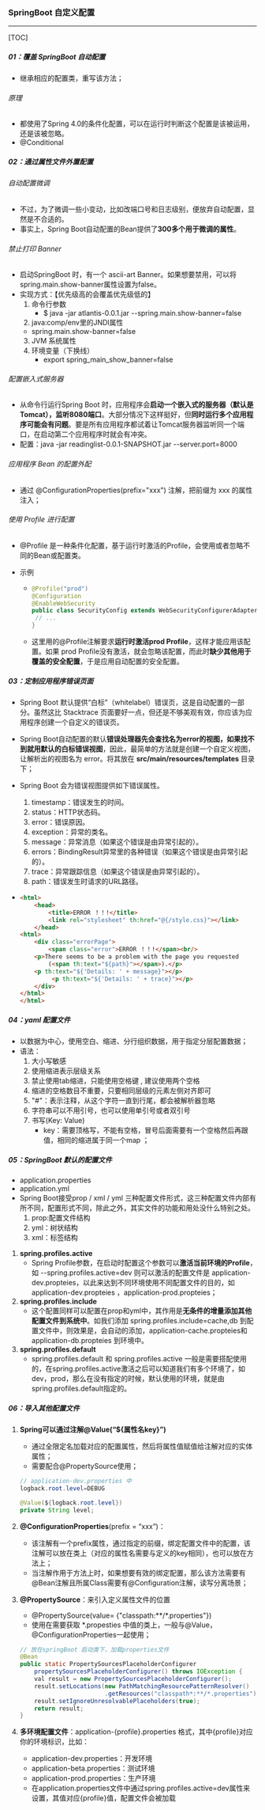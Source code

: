 ### SpringBoot 自定义配置

------

[TOC]

##### 01：覆盖 SpringBoot 自动配置

- 继承相应的配置类，重写该方法；

###### 原理

- 都使用了Spring 4.0的条件化配置，可以在运行时判断这个配置是该被运用，还是该被忽略。
- @Conditional

##### 02：通过属性文件外置配置

###### 自动配置微调

- 不过，为了微调一些小变动，比如改端口号和日志级别，便放弃自动配置，显然是不合适的。
- 事实上，Spring Boot自动配置的Bean提供了**300多个用于微调的属性**。

###### 禁止打印 Banner

- 启动SpringBoot 时，有一个 ascii-art Banner。如果想要禁用，可以将spring.main.show-banner属性设置为false。
- 实现方式：【优先级高的会覆盖优先级低的】
  1. 命令行参数
     - $ java -jar atlantis-0.0.1.jar --spring.main.show-banner=false 
  2.  java:comp/env里的JNDI属性
     - spring.main.show-banner=false 
  3. JVM 系统属性
  4. 环境变量（下换线）
     - export spring_main_show_banner=false

###### 配置嵌入式服务器

- 从命令行运行Spring Boot 时，应用程序会**启动一个嵌入式的服务器（默认是Tomcat），监听8080端口**。大部分情况下这样挺好，但**同时运行多个应用程序可能会有问题**。要是所有应用程序都试着让Tomcat服务器监听同一个端口，在启动第二个应用程序时就会有冲突。
- 配置：java -jar readinglist-0.0.1-SNAPSHOT.jar --server.port=8000

###### 应用程序 Bean 的配置外配

- 通过 @ConfigurationProperties(prefix="xxx") 注解，把前缀为 xxx 的属性注入；

###### 使用 Profile 进行配置

- @Profile 是一种条件化配置，基于运行时激活的Profile，会使用或者忽略不同的Bean或配置类。

- 示例

  - ```java
    @Profile("prod")
    @Configuration
    @EnableWebSecurity
    public class SecurityConfig extends WebSecurityConfigurerAdapter {
     // ...
    } 
    ```

  - 这里用的@Profile注解要求**运行时激活prod Profile**，这样才能应用该配置。如果 prod Profile没有激活，就会忽略该配置，而此时**缺少其他用于覆盖的安全配置**，于是应用自动配置的安全配置。

##### 03：定制应用程序错误页面

- Spring Boot 默认提供“白标”（whitelabel）错误页，这是自动配置的一部分。虽然这比 Stacktrace 页面要好一点，但还是不够美观有效，你应该为应用程序创建一个自定义的错误页。

- Spring Boot自动配置的默认**错误处理器先会查找名为error的视图，如果找不到就用默认的白标错误视图**，因此，最简单的方法就是创建一个自定义视图，让解析出的视图名为 error。将其放在 **src/main/resources/templates** 目录下；

- Spring Boot 会为错误视图提供如下错误属性。 

  1. timestamp：错误发生的时间。 
  2. status：HTTP状态码。
  3. error：错误原因。
  4. exception：异常的类名。
  5. message：异常消息（如果这个错误是由异常引起的）。
  6. errors：BindingResult异常里的各种错误（如果这个错误是由异常引起的）。
  7. trace：异常跟踪信息（如果这个错误是由异常引起的）。
  8. path：错误发生时请求的URL路径。

- ```html
  <html>
      <head>
          <title>ERROR ！！!</title>
          <link rel="stylesheet" th:href="@{/style.css}"></link>
      </head>
  <html>
      <div class="errorPage">
          <span class="error">ERROR ！！!</span><br/>
      <p>There seems to be a problem with the page you requested
          (<span th:text="${path}"></span>).</p>
      <p th:text="${'Details: ' + message}"></p>
           <p th:text="${'Details: ' + trace}"></p>
      </div>
  </html>
  </html> 
  ```


##### 04：yaml 配置文件

- 以数据为中心，使用空白、缩进、分行组织数据，用于指定分层配置数据；
- 语法：
  1. 大小写敏感
  2. 使用缩进表示层级关系
  3. 禁止使用tab缩进，只能使用空格键 , 建议使用两个空格
  4. 缩进的空格数目不重要，只要相同层级的元素左侧对齐即可
  5. "#"：表示注释，从这个字符一直到行尾，都会被解析器忽略
  6. 字符串可以不用引号，也可以使用单引号或者双引号	
  7. 书写(Key: Value)
     - key：需要顶格写，不能有空格，冒号后面需要有一个空格然后再跟值，相同的缩进属于同一个map ；

##### 05：SpringBoot 默认的配置文件

- application.properties
- application.yml
- Spring Boot接受prop / xml / yml 三种配置文件形式，这三种配置文件内部有所不同，配置形式不同，除此之外，其实文件的功能和用处没什么特别之处。
  1. prop:配置文件结构
  2. yml：树状结构
  3. xml：标签结构

1. **spring.profiles.active**
   - Spring Profile参数，在启动时配置这个参数可以**激活当前环境的Profile**，如 --spring.profiles.active=dev 则可以激活的配置文件是 application-dev.propteies，以此来达到不同环境使用不同配置文件的目的，如application-dev.propteies ，application-prod.propteies；
2. **spring.profiles.include**
   - 这个配置同样可以配置在prop和yml中，其作用是**无条件的增量添加其他配置文件到系统中**。如我们添加 spring.profiles.include=cache,db 到配置文件中，则效果是，会自动的添加，application-cache.propteies和application-db.propteies 到环境中。
3. **spring.profiles.default**
   - spring.profiles.default 和 spring.profiles.active 一般是需要搭配使用的，在spring.profiles.active激活之后可以知道我们有多个环境了，如dev，prod，那么在没有指定的时候，默认使用的环境，就是由spring.profiles.default指定的。

##### 06：导入其他配置文件

1. **Spring可以通过注解@Value(“${属性名key}”)**

   - 通过全限定名加载对应的配置属性，然后将属性值赋值给注解对应的实体属性；
   - 需要配合@PropertySource使用；

   ```java
   // application-dev.properties 中
   logback.root.level=DEBUG
   
   @Value(${logback.root.level})
   private String level;
   ```

2. **@ConfigurationProperties**(prefix = “xxx”)：

   - 该注解有一个prefix属性，通过指定的前缀，绑定配置文件中的配置，该注解可以放在类上（对应的属性名需要与定义的key相同），也可以放在方法上；
   - 当注解作用于方法上时，如果想要有效的绑定配置，那么该方法需要有@Bean注解且所属Class需要有@Configuration注解，读写分离场景；

3. **@PropertySource**：来引入定义属性文件的位置

   - @PropertySource(value= {"classpath:**/*.properties"})
   - 使用在需要获取 *.propesties  中值的类上，一般与@Value，@ConfigurationProperties一起使用；

   ```java
   // 放在springBoot 启动类下，加载properties文件
   @Bean
   public static PropertySourcesPlaceholderConfigurer
       propertySourcesPlaceholderConfigurer() throws IOException {
       val result = new PropertySourcesPlaceholderConfigurer();
       result.setLocations(new PathMatchingResourcePatternResolver()
                           .getResources("classpath*:**/*.properties"));
       result.setIgnoreUnresolvablePlaceholders(true);
       return result;
   }
   ```

4. **多环境配置文件**：application-{profile}.properties 格式，其中{profile}对应你的环境标识，比如：

   - application-dev.properties：开发环境
   - application-beta.properties：测试环境
   - application-prod.properties：生产环境
   - 在application.properties文件中通过spring.profiles.active=dev属性来设置，其值对应{profile}值，配置文件会被加载
